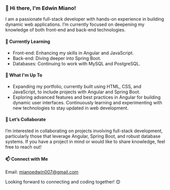 ### 👋 Hi there, I'm Edwin Miano!
I am a passionate full-stack developer with hands-on experience in building dynamic web applications. I’m currently focused on deepening my knowledge of both front-end and back-end technologies.

#### 🌱 Currently Learning
- Front-end: Enhancing my skills in Angular and JavaScript.
- Back-end: Diving deeper into Spring Boot.
- Databases: Continuing to work with MySQL and PostgreSQL.

#### 💼 What I'm Up To
- Expanding my portfolio, currently built using HTML, CSS, and JavaScript, to include projects with Angular and Spring Boot.
- Exploring advanced features and best practices in Angular for building dynamic user interfaces.
Continuously learning and experimenting with new technologies to stay updated in web development.

#### 🤝 Let’s Collaborate
I’m interested in collaborating on projects involving full-stack development, particularly those that leverage Angular, Spring Boot, and robust database systems. If you have a project in mind or would like to share knowledge, feel free to reach out!

#### 📫 Connect with Me
Email: mianoedwin007@gmail.com

Looking forward to connecting and coding together! 😊
